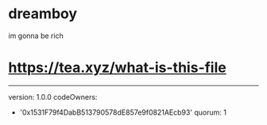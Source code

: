 # dreamboy
im gonna be rich
# https://tea.xyz/what-is-this-file
---
version: 1.0.0
codeOwners:
  - '0x1531F79f4DabB513790578dE857e9f0821AEcb93'
quorum: 1
